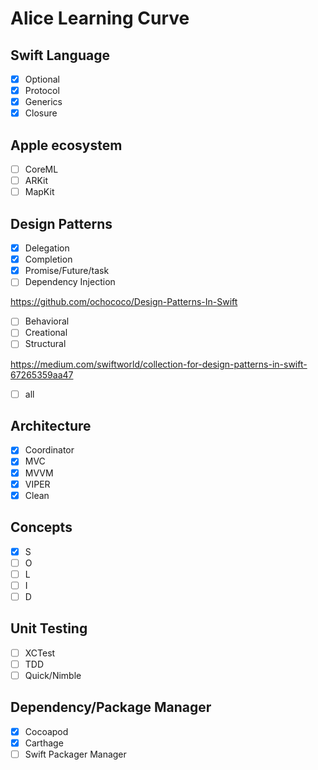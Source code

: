 # Alice Learning Curve


## Swift Language
- [x] Optional
- [x] Protocol
- [x] Generics
- [x] Closure 

## Apple ecosystem
- [ ] CoreML
- [ ] ARKit
- [ ] MapKit

## Design Patterns
- [x] Delegation
- [x] Completion
- [x] Promise/Future/task
- [ ] Dependency Injection

https://github.com/ochococo/Design-Patterns-In-Swift
- [ ] Behavioral
- [ ] Creational
- [ ] Structural

https://medium.com/swiftworld/collection-for-design-patterns-in-swift-67265359aa47
- [ ] all

## Architecture
- [x] Coordinator
- [x] MVC
- [x] MVVM
- [x] VIPER
- [x] Clean

## Concepts
- [x] S
- [ ] O
- [ ] L
- [ ] I
- [ ] D

## Unit Testing
- [ ] XCTest
- [ ] TDD
- [ ] Quick/Nimble

## Dependency/Package Manager
- [x] Cocoapod
- [x] Carthage
- [ ] Swift Packager Manager
